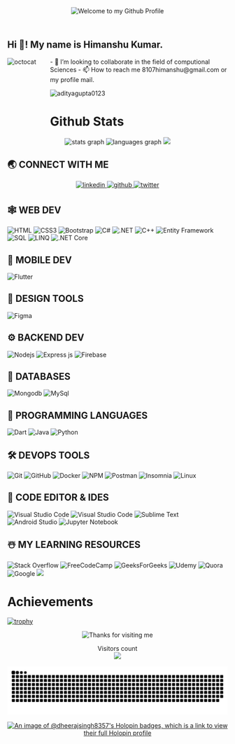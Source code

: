 <div align="center">
  <img src="https://github.com/BrunnerLivio/brunnerlivio/blob/master/images/welcome.png?raw=true" style="max-width: 100%;" alt="Welcome to my Github Profile" />
  <br />
  <br />
  </div>
  


</div>

 # <h2 align="left">Hi 👋! My name is Himanshu Kumar.</h2>
 <img align="left" height="150" src="https://user-images.githubusercontent.com/69384657/179312151-fdabe3af-823f-41ab-a6d4-17a72af4e9e8.png" alt="octocat" style="margin-right: 2rem;" />
- 💞️ I’m looking to collaborate in the field of computional Sciences
- 📫 How to reach me 8107himanshu@gmail.com or my profile mail.


 <p align="left"> <img src="https://komarev.com/ghpvc/?username=adityagupta0123&label=Profile%20views&color=129e00&style=plastic" alt="adityagupta0123" /> </p>





###
# Github Stats

<div align="center">
  <img src="https://github-readme-stats.vercel.app/api?hide_title=false&hide_rank=false&show_icons=true&include_all_commits=true&count_private=true&disable_animations=false&theme=dracula&locale=en&hide_border=false&username=Dheerajsingh002" height="150" alt="stats graph"  />
  <img src="https://github-readme-stats.vercel.app/api/top-langs?locale=en&hide_title=false&layout=compact&card_width=320&langs_count=5&theme=dracula&hide_border=false&username=Dheerajsingh002" height="150" alt="languages graph"  />
<img src="https://github-readme-streak-stats.herokuapp.com/?user=Himanshu2373">
  



</div>

## 🌏 **CONNECT WITH ME**
<div align="center">
  <a href="https://www.linkedin.com/in/himanshu-kumar-4273601aa?utm_source=share&utm_campaign=share_via&utm_content=profile&utm_medium=android_ap" target="_blank">
<img src=https://img.shields.io/badge/linkedin-%231E77B5.svg?&style=for-the-badge&logo=linkedin&logoColor=white alt=linkedin style="margin-bottom: 5px;" />
</a>
<a href="https://github.com/Himanshu2373" target="_blank">
<img src=https://img.shields.io/badge/github-%2324292e.svg?&style=for-the-badge&logo=github&logoColor=white alt=github style="margin-bottom: 5px;" />
</a>
  
<a href="mailto:himanshu.8107himanshu@gmail.com" target="_blank">
<img src=https://img.shields.io/badge/gmail-%2300acee.svg?&style=for-the-badge&logo=gmail&logoColor=white alt=twitter style="margin-bottom: 5px;" />
</a>
 



</div>

## 🕸️ **WEB DEV**

![HTML](https://img.shields.io/badge/HTML5-E34F26?style=for-the-badge&logo=html5&logoColor=white "HTML")
![CSS3](https://img.shields.io/badge/CSS3-1572B6?style=for-the-badge&logo=css3&logoColor=white "CSS")
![Bootstrap](https://img.shields.io/badge/Bootstrap-563D7C?style=for-the-badge&logo=bootstrap&logoColor=white "Bootstrap")
![C#](https://img.shields.io/badge/C%23-239120?style=for-the-badge&logo=c-sharp&logoColor=white "C#")
![.NET](https://img.shields.io/badge/.NET-512BD4?style=for-the-badge&logo=.net&logoColor=white ".NET")
![C++](https://img.shields.io/badge/C%2B%2B-00599C?style=for-the-badge&logo=c%2B%2B&logoColor=white "C++")
![Entity Framework](https://img.shields.io/badge/Entity_Framework-4B72B3?style=for-the-badge&logo=entity-framework&logoColor=white "Entity Framework")
![SQL](https://img.shields.io/badge/SQL-4479A1?style=for-the-badge&logo=postgresql&logoColor=white "SQL")
![LINQ](https://img.shields.io/badge/LINQ-000000?style=for-the-badge&logo=visualstudio&logoColor=white "LINQ")
![.NET Core](https://img.shields.io/badge/.NET_Core-512BD4?style=for-the-badge&logo=.net-core&logoColor=white ".NET Core")








## 📱 **MOBILE DEV**

![Flutter](https://img.shields.io/badge/Flutter-02569B?style=for-the-badge&logo=flutter&logoColor=white "Flutter")

## 🍧 **DESIGN TOOLS**

![Figma](https://img.shields.io/badge/figma-%23F24E1E.svg?style=for-the-badge&logo=figma&logoColor=white "Figma")

## ⚙️ **BACKEND DEV**

![](https://img.shields.io/badge/Node.js-43853D?style=for-the-badge&logo=node.js&logoColor=white "Nodejs")
![Express js](https://img.shields.io/badge/Express.js-404D59?style=for-the-badge "Express js")
![Firebase](https://img.shields.io/badge/firebase-%23039BE5.svg?style=for-the-badge&logo=firebase "Firebase")

## 📅 **DATABASES**

![Mongodb](https://img.shields.io/badge/MongoDB-4EA94B?style=for-the-badge&logo=mongodb&logoColor=white "Mongodb")
![MySql](https://img.shields.io/badge/MySQL-00000F?style=for-the-badge&logo=mysql&logoColor=white "MySql")

## 🎯 **PROGRAMMING LANGUAGES**

![Dart](https://img.shields.io/badge/dart-%230175C2.svg?style=for-the-badge&logo=dart&logoColor=white "Dart")
<img alt="Java" src="https://img.shields.io/badge/java-%23ED8B00.svg?&style=for-the-badge&logo=java&logoColor=white" />
<img alt="Python" src="https://img.shields.io/badge/python-%2314354C.svg?style=for-the-badge&logo=python&logoColor=white"/>

## 🛠️ **DEVOPS TOOLS**

![Git](https://img.shields.io/badge/git-%23F05033.svg?style=for-the-badge&logo=git&logoColor=white "Git")
![GitHub](https://img.shields.io/badge/github-%23121011.svg?style=for-the-badge&logo=github&logoColor=white "GitHub")
![Docker](https://img.shields.io/badge/docker-%230db7ed.svg?style=for-the-badge&logo=docker&logoColor=white)
![NPM](https://img.shields.io/badge/NPM-%23000000.svg?style=for-the-badge&logo=npm&logoColor=white "Npm")
![Postman](https://img.shields.io/badge/Postman-FF6C37?style=for-the-badge&logo=postman&logoColor=white "Postman")
![Insomnia](https://img.shields.io/badge/Insomnia-black?style=for-the-badge&logo=insomnia&logoColor=5849BE "Insomnia")
![Linux](https://img.shields.io/badge/Linux-FCC624?style=for-the-badge&logo=linux&logoColor=black "Linux")

## 📄 **CODE EDITOR & IDES**

![Visual Studio Code](https://img.shields.io/badge/VS%20Code-0078d7.svg?style=for-the-badge&logo=visual-studio-code&logoColor=white "Visual Studio Code")
![Visual Studio Code](https://img.shields.io/badge/VS%20Code%20Insider-24bfa5.svg?style=for-the-badge&logo=visual-studio-code&logoColor=white "Visual Studio Code")
![Sublime Text](https://img.shields.io/badge/sublime_text-%23575757.svg?style=for-the-badge&logo=sublime-text&logoColor=important "Sublime Text")
![Android Studio](https://img.shields.io/badge/Android%20Studio-3DDC84.svg?style=for-the-badge&logo=android-studio&logoColor=white)
![Jupyter Notebook](https://img.shields.io/badge/jupyter-%23FA0F00.svg?style=for-the-badge&logo=jupyter&logoColor=white)

## ☃️ **MY LEARNING RESOURCES**

![Stack Overflow](https://img.shields.io/badge/-Stackoverflow-FE7A16?style=for-the-badge&logo=stack-overflow&logoColor=white)
![FreeCodeCamp](https://img.shields.io/badge/Freecodecamp-%23123.svg?&style=for-the-badge&logo=freecodecamp&logoColor=green)
![GeeksForGeeks](https://img.shields.io/badge/GeeksforGeeks-gray?style=for-the-badge&logo=geeksforgeeks&logoColor=35914c)
![Udemy](https://img.shields.io/badge/Udemy-A435F0?style=for-the-badge&logo=Udemy&logoColor=white)
![Quora](https://img.shields.io/badge/Quora-%23B92B27.svg?style=for-the-badge&logo=Quora&logoColor=white)
![Google](https://img.shields.io/badge/google-4285F4?style=for-the-badge&logo=google&logoColor=white)
![](https://img.shields.io/badge/GitHub-100000?style=for-the-badge&logo=github&logoColor=white)


###

# Achievements
[![trophy](https://github-profile-trophy.vercel.app/?username=Dheerajsingh002&theme=onedark)](https://github.com/ryo-ma/github-profile-trophy)
<div align="center">

<img height="120" alt="Thanks for visiting me" width="100%" src="https://raw.githubusercontent.com/BrunnerLivio/brunnerlivio/master/images/marquee.svg" />
<br />
<p align="center"> 
  Visitors count<br>
  <img src="https://profile-counter.glitch.me/Dheerajsingh002/count.svg" />
</p>
<img src="https://github.com/Platane/snk/raw/output/github-contribution-grid-snake.svg"/>

[![An image of @dheerajsingh8357's Holopin badges, which is a link to view their full Holopin profile](https://holopin.me/dheerajsingh8357)](https://holopin.io/@dheerajsingh8357)








<!---
Dheerajsingh002/Dheerajsingh002 is a ✨ special ✨ repository because its `README.md` (this file) appears on your GitHub profile.
You can click the Preview link to take a look at your changes.
--->

